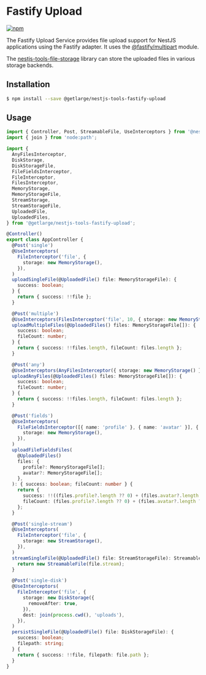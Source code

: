 # Fastify Upload

[![npm][npm-image]][npm-url]

[npm-image]: https://img.shields.io/npm/v/@getlarge/nestjs-tools-fastify-upload.svg?style=flat
[npm-url]: https://npmjs.org/package/@getlarge/nestjs-tools-fastify-upload

The Fastify Upload Service provides file upload support for NestJS applications using the Fastify adapter.
It uses the [@fastify/multipart](https://www.npmjs.com/package/@fastify/multipart) module.

The [nestjs-tools-file-storage](../file-storage/README.md) library can store the uploaded files in various storage backends.

## Installation

```bash
$ npm install --save @getlarge/nestjs-tools-fastify-upload
```

## Usage

```ts
import { Controller, Post, StreamableFile, UseInterceptors } from '@nestjs/common';
import { join } from 'node:path';

import {
  AnyFilesInterceptor,
  DiskStorage,
  DiskStorageFile,
  FileFieldsInterceptor,
  FileInterceptor,
  FilesInterceptor,
  MemoryStorage,
  MemoryStorageFile,
  StreamStorage,
  StreamStorageFile,
  UploadedFile,
  UploadedFiles,
} from '@getlarge/nestjs-tools-fastify-upload';

@Controller()
export class AppController {
  @Post('single')
  @UseInterceptors(
    FileInterceptor('file', {
      storage: new MemoryStorage(),
    }),
  )
  uploadSingleFile(@UploadedFile() file: MemoryStorageFile): {
    success: boolean;
  } {
    return { success: !!file };
  }

  @Post('multiple')
  @UseInterceptors(FilesInterceptor('file', 10, { storage: new MemoryStorage() }))
  uploadMultipleFiles(@UploadedFiles() files: MemoryStorageFile[]): {
    success: boolean;
    fileCount: number;
  } {
    return { success: !!files.length, fileCount: files.length };
  }

  @Post('any')
  @UseInterceptors(AnyFilesInterceptor({ storage: new MemoryStorage() }))
  uploadAnyFiles(@UploadedFiles() files: MemoryStorageFile[]): {
    success: boolean;
    fileCount: number;
  } {
    return { success: !!files.length, fileCount: files.length };
  }

  @Post('fields')
  @UseInterceptors(
    FileFieldsInterceptor([{ name: 'profile' }, { name: 'avatar' }], {
      storage: new MemoryStorage(),
    }),
  )
  uploadFileFieldsFiles(
    @UploadedFiles()
    files: {
      profile?: MemoryStorageFile[];
      avatar?: MemoryStorageFile[];
    },
  ): { success: boolean; fileCount: number } {
    return {
      success: !!((files.profile?.length ?? 0) + (files.avatar?.length ?? 0)),
      fileCount: (files.profile?.length ?? 0) + (files.avatar?.length ?? 0),
    };
  }

  @Post('single-stream')
  @UseInterceptors(
    FileInterceptor('file', {
      storage: new StreamStorage(),
    }),
  )
  streamSingleFile(@UploadedFile() file: StreamStorageFile): StreamableFile {
    return new StreamableFile(file.stream);
  }

  @Post('single-disk')
  @UseInterceptors(
    FileInterceptor('file', {
      storage: new DiskStorage({
        removeAfter: true,
      }),
      dest: join(process.cwd(), 'uploads'),
    }),
  )
  persistSingleFile(@UploadedFile() file: DiskStorageFile): {
    success: boolean;
    filepath: string;
  } {
    return { success: !!file, filepath: file.path };
  }
}
```
